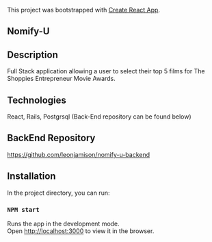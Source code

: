 This project was bootstrapped with [Create React App](https://github.com/facebook/create-react-app).

## Nomify-U


## Description

Full Stack application allowing a user to select their top 5 films for The Shoppies Entrepreneur Movie Awards. 


## Technologies 

React, Rails, Postgrsql (Back-End repository can be found below)


## BackEnd Repository

https://github.com/leonjamison/nomify-u-backend


## Installation

In the project directory, you can run:

### `NPM start`

Runs the app in the development mode.<br />
Open [http://localhost:3000](http://localhost:3000) to view it in the browser.




